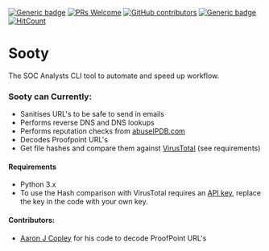 [![Generic badge](https://img.shields.io/badge/Made%20with-Python-blue.svg?style=flat-square)](https://shields.io/)
[![PRs Welcome](https://img.shields.io/badge/PRs-welcome-green.svg?style=flat-square)](http://makeapullrequest.com)
[![GitHub contributors](https://img.shields.io/github/contributors/theresafewconors/sooty.svg?style=flat-square)](https://GitHub.com/theresafewconors/sooty/graphs/contributors/)
[![Generic badge](https://img.shields.io/badge/Built%20For-SOC%20Analyst's-olive.svg?style=flat-square)](https://shields.io/)
[![HitCount](http://hits.dwyl.io/theresafewconors/sooty.svg)]()




# Sooty

The SOC Analysts CLI tool to automate and speed up workflow. 

### Sooty can Currently:
  - Sanitises URL's to be safe to send in emails
  - Performs reverse DNS and DNS lookups
  - Performs reputation checks from [abuseIPDB.com](https://www.abuseipdb.com)
  - Decodes Proofpoint URL's
  - Get file hashes and compare them against [VirusTotal](https://www.virustotal.com) (see requirements)
 
#### Requirements
 - Python 3.x
 - To use the Hash comparison with VirusTotal requires an [API key](https://developers.virustotal.com/reference), replace the key in the code with your own key.
 
#### Contributors:

 - [Aaron J Copley](https://github.com/aaronjcopley) for his code to decode ProofPoint URL's
